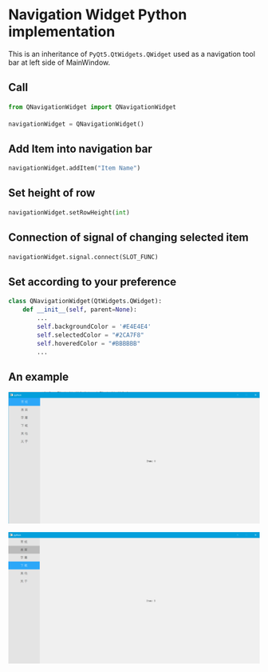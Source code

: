 # Navigation Widget Python implementation 

This is an inheritance of `PyQt5.QtWidgets.QWidget` used as a navigation tool bar at left side of MainWindow.

## Call

```python
from QNavigationWidget import QNavigationWidget

navigationWidget = QNavigationWidget()
```



## Add Item into navigation bar

```python
navigationWidget.addItem("Item Name")
```



## Set height of row

```python
navigationWidget.setRowHeight(int)
```



## Connection of signal of changing selected item

```python
navigationWidget.signal.connect(SLOT_FUNC)
```



## Set according to your preference

```python
class QNavigationWidget(QtWidgets.QWidget):
    def __init__(self, parent=None):
        ...
        self.backgroundColor = '#E4E4E4'
        self.selectedColor = "#2CA7F8"
        self.hoveredColor = "#BBBBBB"
        ...
```



## An example

![image-20220321201706031](README.assets/image-20220321201706031.png)

![image-20220321201737790](README.assets/image-20220321201737790.png)